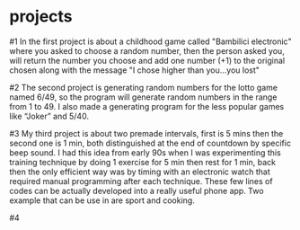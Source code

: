# projects

#1    In the first project is about a childhood game called "Bambilici electronic" where you asked to choose a random number, then the person asked you, will return the number you choose and add one number (+1) to the original chosen along with the message "I chose higher than you...you lost" 

#2    The second project is generating random numbers for the lotto game named 6/49, so the program will generate random numbers in the range from 1 to 49. I also made a generating program for the less popular games like “Joker” and 5/40. 

#3    My third project is about two premade intervals, first is 5 mins then the second one is 1 min, both distinguished at the end of countdown by specific beep sound. 
I had this idea from early 90s when I was experimenting this training technique by doing 1 exercise for 5 min then rest for 1 min, back then the only efficient way was by timing with an electronic watch that required manual programming after each technique. 
These few lines of codes can be actually developed into a really useful phone app. Two example that can be use in are sport and cooking. 

#4
